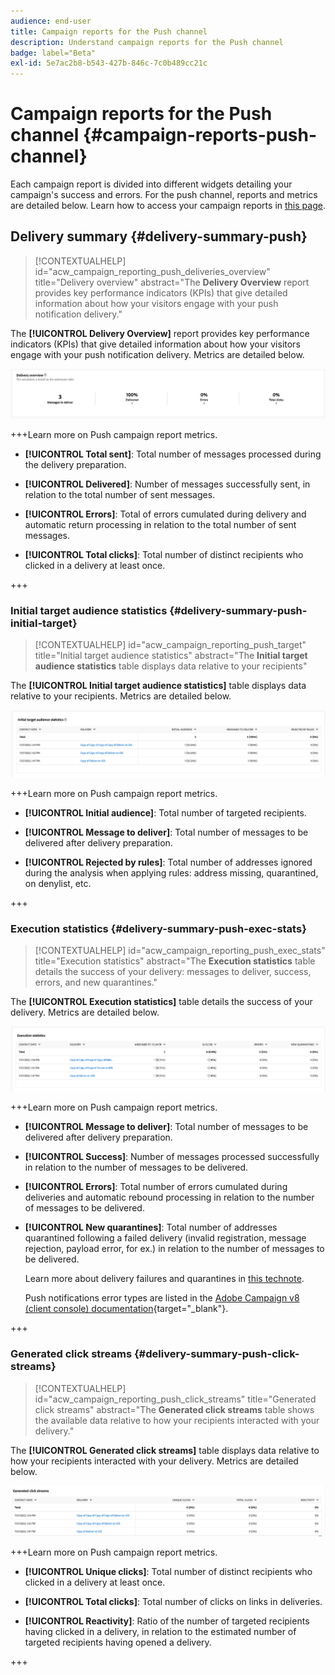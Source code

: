 ```yaml
---
audience: end-user
title: Campaign reports for the Push channel
description: Understand campaign reports for the Push channel
badge: label="Beta"
exl-id: 5e7ac2b8-b543-427b-846c-7c0b489cc21c
---
```

# Campaign reports for the Push channel {#campaign-reports-push-channel}

Each campaign report is divided into different widgets detailing your campaign's success and errors. For the push channel, reports and metrics are detailed below. Learn how to access your campaign reports in [this page](campaign-reports.md).

## Delivery summary {#delivery-summary-push}

>[!CONTEXTUALHELP]
>id="acw_campaign_reporting_push_deliveries_overview"
>title="Delivery overview"
>abstract="The **Delivery Overview** report provides key performance indicators (KPIs) that give detailed information about how your visitors engage with your push notification delivery."

The **[!UICONTROL Delivery Overview]** report provides key performance indicators (KPIs) that give detailed information about how your visitors engage with your push notification delivery. Metrics are detailed below.
    
![](assets/campaign-reporting-push-summary.png)


+++Learn more on Push campaign report metrics.

* **[!UICONTROL Total sent]**: Total number of messages processed during the delivery preparation.

* **[!UICONTROL Delivered]**: Number of messages successfully sent, in relation to the total number of sent messages.

* **[!UICONTROL Errors]**: Total of errors cumulated during delivery and automatic return processing in relation to the total number of sent messages.

* **[!UICONTROL Total clicks]**: Total number of distinct recipients who clicked in a delivery at least once.

+++

### Initial target audience statistics {#delivery-summary-push-initial-target}


>[!CONTEXTUALHELP]
>id="acw_campaign_reporting_push_target"
>title="Initial target audience statistics"
>abstract="The **Initial target audience statistics** table displays data relative to your recipients"

The **[!UICONTROL Initial target audience statistics]** table displays data relative to your recipients. Metrics are detailed below.

![](assets/campaign-reporting-push-target.png)


+++Learn more on Push campaign report metrics.

* **[!UICONTROL Initial audience]**: Total number of targeted recipients.

* **[!UICONTROL Message to deliver]**: Total number of messages to be delivered after delivery preparation.

* **[!UICONTROL Rejected by rules]**: Total number of addresses ignored during the analysis when applying rules: address missing, quarantined, on denylist, etc.

+++

### Execution statistics {#delivery-summary-push-exec-stats}

>[!CONTEXTUALHELP]
>id="acw_campaign_reporting_push_exec_stats"
>title="Execution statistics"
>abstract="The **Execution statistics** table details the success of your delivery: messages to deliver, success, errors, and new quarantines."

The **[!UICONTROL Execution statistics]** table details the success of your delivery. Metrics are detailed below.

![](assets/campaign-reporting-push-exec.png)


+++Learn more on Push campaign report metrics.

* **[!UICONTROL Message to deliver]**: Total number of messages to be delivered after delivery preparation.

* **[!UICONTROL Success]**: Number of messages processed successfully in relation to the number of messages to be delivered.

* **[!UICONTROL Errors]**: Total number of errors cumulated during deliveries and automatic rebound processing in relation to the number of messages to be delivered.

* **[!UICONTROL New quarantines]**: Total number of addresses quarantined following a failed delivery (invalid registration, message rejection, payload error, for ex.) in relation to the number of messages to be delivered.

    Learn more about delivery failures and quarantines in [this technote](../technotes/failures-and-quarantines.md).

    Push notifications error types are listed in the [Adobe Campaign v8 (client console) documentation](https://experienceleague.adobe.com/docs/campaign/campaign-v8/send/failures/delivery-failures.html#push-error-types){target="_blank"}.

+++

### Generated click streams {#delivery-summary-push-click-streams}

>[!CONTEXTUALHELP]
>id="acw_campaign_reporting_push_click_streams"
>title="Generated click streams"
>abstract="The **Generated click streams** table shows the available data relative to how your recipients interacted with your delivery."

The **[!UICONTROL Generated click streams]** table displays data relative to how your recipients interacted with your delivery. Metrics are detailed below.

![](assets/campaign-reporting-push-clicks.png)

+++Learn more on Push campaign report metrics.

* **[!UICONTROL Unique clicks]**: Total number of distinct recipients who clicked in a delivery at least once.

* **[!UICONTROL Total clicks]**: Total number of clicks on links in deliveries.

* **[!UICONTROL Reactivity]**: Ratio of the number of targeted recipients having clicked in a delivery, in relation to the estimated number of targeted recipients having opened a delivery.

+++
